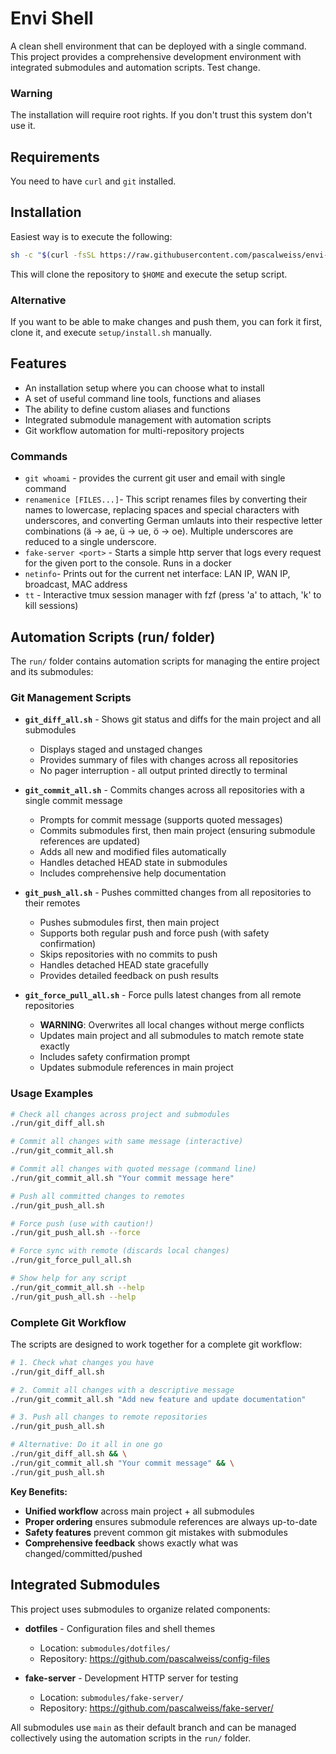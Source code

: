 # Envi Shell
A clean shell environment that can be deployed with a single command. This project provides a comprehensive development environment with integrated submodules and automation scripts. Test change.

### Warning
The installation will require root rights. If you don't trust this system don't use it. 

## Requirements
You need to have `curl` and `git` installed.

## Installation
Easiest way is to execute the following: 
```bash
sh -c "$(curl -fsSL https://raw.githubusercontent.com/pascalweiss/envi-shell/main/setup/install.sh)"
``` 
This will clone the repository to `$HOME` and execute the setup script. 

### Alternative
If you want to be able to make changes and push them, you can fork it first, clone it, and execute `setup/install.sh` manually.

## Features
- An installation setup where you can choose what to install
- A set of useful command line tools, functions and aliases
- The ability to define custom aliases and functions
- Integrated submodule management with automation scripts
- Git workflow automation for multi-repository projects

### Commands
- `git whoami` - provides the current git user and email with single command
- `renamenice [FILES...]`- This script renames files by converting their names to lowercase, replacing spaces and special characters with underscores,
  and converting German umlauts into their respective letter combinations (ä -> ae, ü -> ue, ö -> oe).
  Multiple underscores are reduced to a single underscore.
- `fake-server <port>` - Starts a simple http server that logs every request for the given port to the console. Runs in a docker
- `netinfo`- Prints out for the current net interface: LAN IP, WAN IP, broadcast, MAC address
- `tt` - Interactive tmux session manager with fzf (press 'a' to attach, 'k' to kill sessions)  

## Automation Scripts (run/ folder)
The `run/` folder contains automation scripts for managing the entire project and its submodules:

### Git Management Scripts
- **`git_diff_all.sh`** - Shows git status and diffs for the main project and all submodules
  - Displays staged and unstaged changes
  - Provides summary of files with changes across all repositories
  - No pager interruption - all output printed directly to terminal

- **`git_commit_all.sh`** - Commits changes across all repositories with a single commit message
  - Prompts for commit message (supports quoted messages)
  - Commits submodules first, then main project (ensuring submodule references are updated)
  - Adds all new and modified files automatically
  - Handles detached HEAD state in submodules
  - Includes comprehensive help documentation

- **`git_push_all.sh`** - Pushes committed changes from all repositories to their remotes
  - Pushes submodules first, then main project
  - Supports both regular push and force push (with safety confirmation)
  - Skips repositories with no commits to push
  - Handles detached HEAD state gracefully
  - Provides detailed feedback on push results

- **`git_force_pull_all.sh`** - Force pulls latest changes from all remote repositories
  - **WARNING**: Overwrites all local changes without merge conflicts
  - Updates main project and all submodules to match remote state exactly
  - Includes safety confirmation prompt
  - Updates submodule references in main project

### Usage Examples
```bash
# Check all changes across project and submodules
./run/git_diff_all.sh

# Commit all changes with same message (interactive)
./run/git_commit_all.sh

# Commit all changes with quoted message (command line)
./run/git_commit_all.sh "Your commit message here"

# Push all committed changes to remotes
./run/git_push_all.sh

# Force push (use with caution!)
./run/git_push_all.sh --force

# Force sync with remote (discards local changes)
./run/git_force_pull_all.sh

# Show help for any script
./run/git_commit_all.sh --help
./run/git_push_all.sh --help
```

### Complete Git Workflow
The scripts are designed to work together for a complete git workflow:

```bash
# 1. Check what changes you have
./run/git_diff_all.sh

# 2. Commit all changes with a descriptive message
./run/git_commit_all.sh "Add new feature and update documentation"

# 3. Push all changes to remote repositories
./run/git_push_all.sh

# Alternative: Do it all in one go
./run/git_diff_all.sh && \
./run/git_commit_all.sh "Your commit message" && \
./run/git_push_all.sh
```

**Key Benefits:**
- **Unified workflow** across main project + all submodules
- **Proper ordering** ensures submodule references are always up-to-date
- **Safety features** prevent common git mistakes with submodules
- **Comprehensive feedback** shows exactly what was changed/committed/pushed  


## Integrated Submodules
This project uses submodules to organize related components:

- **dotfiles** - Configuration files and shell themes
  - Location: `submodules/dotfiles/`
  - Repository: https://github.com/pascalweiss/config-files

- **fake-server** - Development HTTP server for testing
  - Location: `submodules/fake-server/`
  - Repository: https://github.com/pascalweiss/fake-server/

All submodules use `main` as their default branch and can be managed collectively using the automation scripts in the `run/` folder.

